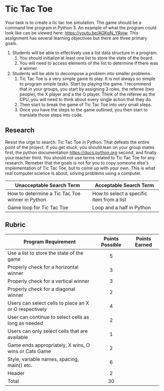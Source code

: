 # Tic Tac Toe

Your task is to create a tic tac toe simulation. The game should be a command line program in Python 3. An example of what the program could look like can be viewed here: https://youtu.be/AGKpN_YRxjw. This assignment has several learning objectives but there are three primary goals. 

1) Students will be able to effectively use a list data structure in a program.
    1) You should initialize at least one list to store the state of the board.
    2) You will need to access elements of the list to determine if there was a winner.
2) Students will be able to decompose a problem into smaller problems.
    1) Tic Tac Toe is a very simple game to play. It is not always so simple to program simple tasks. Start by playing the game. I recommend that in your groups, you start by assigning 3 roles, the referee (two people), the X player and a the O player. Think of the referee as the CPU, you will need to think about every single action that they do. 
    2) Then start to break the game of Tic Tac Toe into very small steps.
    3) Once you have the steps to the game outlined, you then start to translate those steps into code.
    

## Research
Resist the urge to search: Tic Tac Toe in Python. That defeats the entire point of the project. If you get stuck, you should lean on your group mates first, the python documentation https://docs.python.org second, and finally your teacher third. You should not use terms related to Tic Tac Toe for any research. Remeber that the goals is not for you to copy someone else's implementation of Tic Tac Toe, but to come up with your own. This is what real computer science is about, solving problems using a computer.

Unacceptable Search Term | Acceptable Search Term
-----|-----
How to determine a Tic Tac Toe winner in Python | How to select a specific item from a list
Game loop for Tic Tac Toe | Loop and a half in Python


## Rubric
Program Requirement | Points Possible | Points Earned
-----|:-----:|:-----:
Use a list to store the state of the game | 5 | 
Properly check for a horizontal winner | 3 | 
Properly check for a vertical winner | 3 | 
Properly check for a diagonal winner | 2 | 
Users can select cells to place an X or O respectively | 4 | 
User can continue to select cells as long as needed | 2 | 
Users can only select cells that are available | 1 | 
Game ends appropriately, X wins, O wins or Cats Game | 2 | 
Style, variable names, spacing, main() etc.| 6 | 
Header | 2 | 
Total | 30 | 
